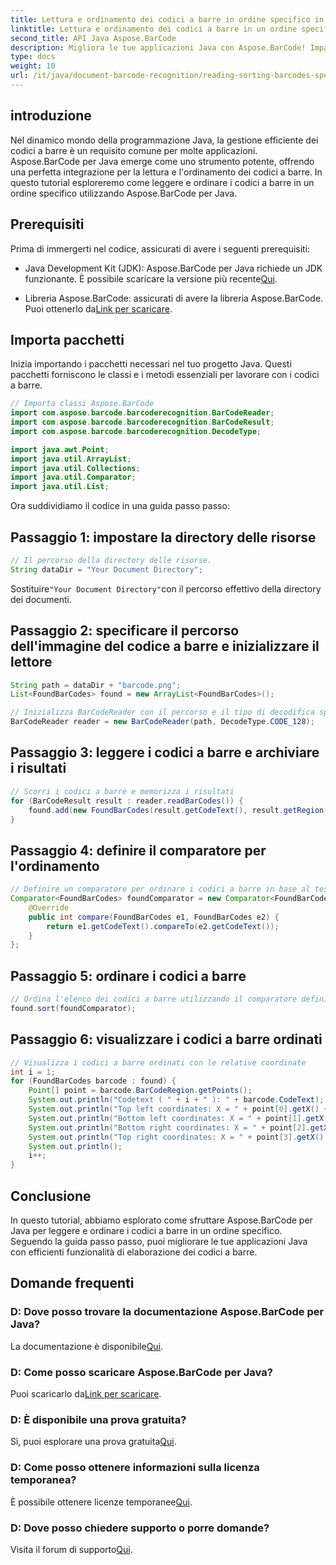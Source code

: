 ```yaml
---
title: Lettura e ordinamento dei codici a barre in ordine specifico in Java
linktitle: Lettura e ordinamento dei codici a barre in un ordine specifico
second_title: API Java Aspose.BarCode
description: Migliora le tue applicazioni Java con Aspose.BarCode! Impara a leggere e ordinare i codici a barre in modo efficiente. Segui la nostra guida passo passo per un'integrazione perfetta.
type: docs
weight: 10
url: /it/java/document-barcode-recognition/reading-sorting-barcodes-specific-order/
---
```


## introduzione

Nel dinamico mondo della programmazione Java, la gestione efficiente dei codici a barre è un requisito comune per molte applicazioni. Aspose.BarCode per Java emerge come uno strumento potente, offrendo una perfetta integrazione per la lettura e l'ordinamento dei codici a barre. In questo tutorial esploreremo come leggere e ordinare i codici a barre in un ordine specifico utilizzando Aspose.BarCode per Java.

## Prerequisiti

Prima di immergerti nel codice, assicurati di avere i seguenti prerequisiti:

-  Java Development Kit (JDK): Aspose.BarCode per Java richiede un JDK funzionante. È possibile scaricare la versione più recente[Qui](https://www.oracle.com/java/technologies/javase-downloads.html).

-  Libreria Aspose.BarCode: assicurati di avere la libreria Aspose.BarCode. Puoi ottenerlo da[Link per scaricare](https://releases.aspose.com/barcode/java/).

## Importa pacchetti

Inizia importando i pacchetti necessari nel tuo progetto Java. Questi pacchetti forniscono le classi e i metodi essenziali per lavorare con i codici a barre.

```java
// Importa classi Aspose.BarCode
import com.aspose.barcode.barcoderecognition.BarCodeReader;
import com.aspose.barcode.barcoderecognition.BarCodeResult;
import com.aspose.barcode.barcoderecognition.DecodeType;

import java.awt.Point;
import java.util.ArrayList;
import java.util.Collections;
import java.util.Comparator;
import java.util.List;
```

Ora suddividiamo il codice in una guida passo passo:

## Passaggio 1: impostare la directory delle risorse

```java
// Il percorso della directory delle risorse.
String dataDir = "Your Document Directory";
```

 Sostituire`"Your Document Directory"`con il percorso effettivo della directory dei documenti.

## Passaggio 2: specificare il percorso dell'immagine del codice a barre e inizializzare il lettore

```java
String path = dataDir + "barcode.png";
List<FoundBarCodes> found = new ArrayList<FoundBarCodes>();

// Inizializza BarCodeReader con il percorso e il tipo di decodifica specificati
BarCodeReader reader = new BarCodeReader(path, DecodeType.CODE_128);
```

## Passaggio 3: leggere i codici a barre e archiviare i risultati

```java
// Scorri i codici a barre e memorizza i risultati
for (BarCodeResult result : reader.readBarCodes()) {
    found.add(new FoundBarCodes(result.getCodeText(), result.getRegion()));
}
```

## Passaggio 4: definire il comparatore per l'ordinamento

```java
// Definire un comparatore per ordinare i codici a barre in base al testo del codice
Comparator<FoundBarCodes> foundComparator = new Comparator<FoundBarCodes>() {
    @Override
    public int compare(FoundBarCodes e1, FoundBarCodes e2) {
        return e1.getCodeText().compareTo(e2.getCodeText());
    }
};
```

## Passaggio 5: ordinare i codici a barre

```java
// Ordina l'elenco dei codici a barre utilizzando il comparatore definito
found.sort(foundComparator);
```

## Passaggio 6: visualizzare i codici a barre ordinati

```java
// Visualizza i codici a barre ordinati con le relative coordinate
int i = 1;
for (FoundBarCodes barcode : found) {
    Point[] point = barcode.BarCodeRegion.getPoints();
    System.out.println("Codetext ( " + i + " ): " + barcode.CodeText);
    System.out.println("Top left coordinates: X = " + point[0].getX() + ", Y = " + point[0].getY());
    System.out.println("Bottom left coordinates: X = " + point[1].getX() + ", Y = " + point[1].getY());
    System.out.println("Bottom right coordinates: X = " + point[2].getX() + ", Y = " + point[2].getY());
    System.out.println("Top right coordinates: X = " + point[3].getX() + ", Y = " + point[3].getY());
    System.out.println();
    i++;
}
```

## Conclusione

In questo tutorial, abbiamo esplorato come sfruttare Aspose.BarCode per Java per leggere e ordinare i codici a barre in un ordine specifico. Seguendo la guida passo passo, puoi migliorare le tue applicazioni Java con efficienti funzionalità di elaborazione dei codici a barre.

## Domande frequenti

### D: Dove posso trovare la documentazione Aspose.BarCode per Java?
 La documentazione è disponibile[Qui](https://reference.aspose.com/barcode/java/).

### D: Come posso scaricare Aspose.BarCode per Java?
 Puoi scaricarlo da[Link per scaricare](https://releases.aspose.com/barcode/java/).

### D: È disponibile una prova gratuita?
 Sì, puoi esplorare una prova gratuita[Qui](https://releases.aspose.com/).

### D: Come posso ottenere informazioni sulla licenza temporanea?
 È possibile ottenere licenze temporanee[Qui](https://purchase.aspose.com/temporary-license/).

### D: Dove posso chiedere supporto o porre domande?
 Visita il forum di supporto[Qui](https://forum.aspose.com/c/barcode/13).
